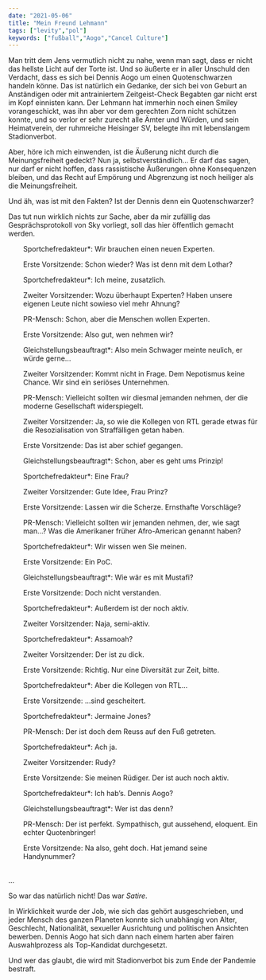 ```yaml
---
date: "2021-05-06"
title: "Mein Freund Lehmann"
tags: ["levity","pol"]
keywords: ["fußball","Aogo","Cancel Culture"]
---
```

<!-- Excerpt Start -->
Man tritt dem Jens vermutlich nicht zu nahe, wenn man sagt, dass er nicht das hellste Licht auf der Torte ist. Und so äußerte er in aller Unschuld den Verdacht, dass es sich bei Dennis Aogo um einen Quotenschwarzen handeln könne. Das ist natürlich ein Gedanke<!-- Excerpt End -->, der sich bei von Geburt an Anständigen oder mit antrainiertem Zeitgeist-Check Begabten gar nicht erst im Kopf einnisten kann. Der Lehmann hat immerhin noch einen Smiley vorangeschickt, was ihn aber vor dem gerechten Zorn nicht schützen konnte, und so verlor er sehr zurecht alle Ämter und Würden, und sein Heimatverein, der ruhmreiche Heisinger SV, belegte ihn mit lebenslangem Stadionverbot.

Aber, höre ich mich einwenden, ist die Äußerung nicht durch die Meinungsfreiheit gedeckt? Nun ja, selbstverständlich... Er darf das sagen, nur darf er nicht hoffen, dass rassistische Äußerungen ohne Konsequenzen bleiben, und das Recht auf Empörung und Abgrenzung ist noch heiliger als die Meinungsfreiheit.

Und äh, was ist mit den Fakten? Ist der Dennis denn ein Quotenschwarzer? 

Das tut nun wirklich nichts zur Sache, aber da mir zufällig das Gesprächsprotokoll von Sky vorliegt, soll das hier öffentlich gemacht werden.


<div style="padding-left: 30px;">

Sportchefredakteur*: Wir brauchen einen neuen Experten.

Erste Vorsitzende: Schon wieder? Was ist denn mit dem Lothar?

Sportchefredakteur*: Ich meine, zusatzlich.

Zweiter Vorsitzender: Wozu überhaupt Experten? Haben unsere eigenen Leute nicht sowieso viel mehr Ahnung?

PR-Mensch: Schon, aber die Menschen wollen Experten.

Erste Vorsitzende: Also gut, wen nehmen wir?

Gleichstellungsbeauftragt*: Also mein Schwager meinte neulich, er würde gerne...

Zweiter Vorsitzender: Kommt nicht in Frage. Dem Nepotismus keine Chance. Wir sind ein seriöses Unternehmen.

PR-Mensch: Vielleicht sollten wir diesmal jemanden nehmen, der die moderne Gesellschaft widerspiegelt.

Zweiter Vorsitzender: Ja, so wie die Kollegen von RTL gerade etwas für die Resozialisation von Straffälligen getan haben.

Erste Vorsitzende: Das ist aber schief gegangen.

Gleichstellungsbeauftragt*: Schon, aber es geht ums Prinzip!

Sportchefredakteur*: Eine Frau?

Zweiter Vorsitzender: Gute Idee, Frau Prinz?

Erste  Vorsitzende: Lassen wir die Scherze. Ernsthafte Vorschläge?

PR-Mensch: Vielleicht sollten wir jemanden nehmen, der, wie sagt man...? Was die Amerikaner früher Afro-American genannt haben?

Sportchefredakteur*: Wir wissen wen Sie meinen.

Erste  Vorsitzende: Ein PoC.

Gleichstellungsbeauftragt*: Wie wär es mit Mustafi?

Erste  Vorsitzende: Doch nicht verstanden.

Sportchefredakteur*: Außerdem ist der noch aktiv.

Zweiter Vorsitzender: Naja, semi-aktiv.

Sportchefredakteur*: Assamoah?

Zweiter Vorsitzender: Der ist zu dick.

Erste  Vorsitzende: Richtig. Nur eine Diversität zur Zeit, bitte.

Sportchefredakteur*: Aber die Kollegen von RTL...

Erste  Vorsitzende: ...sind gescheitert.

Sportchefredakteur*: Jermaine Jones?

PR-Mensch: Der ist doch dem Reuss auf den Fuß getreten.

Sportchefredakteur*: Ach ja.

Zweiter Vorsitzender: Rudy?

Erste  Vorsitzende: Sie meinen Rüdiger. Der ist auch noch aktiv.

Sportchefredakteur*: Ich hab’s. Dennis Aogo?

Gleichstellungsbeauftragt*: Wer ist das denn?

PR-Mensch: Der ist perfekt. Sympathisch, gut aussehend, eloquent. Ein echter Quotenbringer!

Erste  Vorsitzende: Na also, geht doch. Hat jemand seine Handynummer?


</div>
<br>
...

So war das natürlich nicht! Das war *Satire*.

In Wirklichkeit wurde der Job, wie sich das gehört ausgeschrieben, und jeder Mensch des ganzen Planeten konnte sich unabhängig von Alter, Geschlecht, Nationalität, sexueller Ausrichtung und politischen Ansichten bewerben. Dennis Aogo hat sich dann nach einem harten aber fairen Auswahlprozess als Top-Kandidat durchgesetzt.

Und wer das glaubt, die wird mit Stadionverbot bis zum Ende der Pandemie bestraft.














